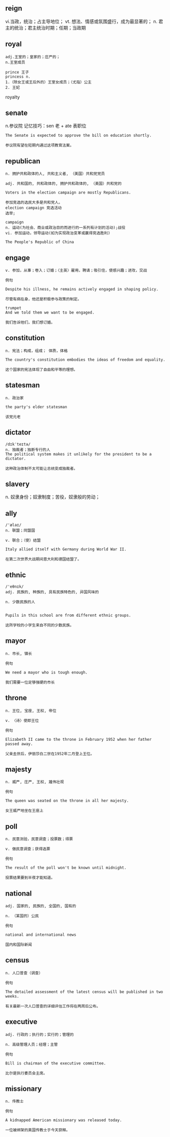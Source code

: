 ## reign
vi.当政，统治；占主导地位；
vt. 想法、情感或氛围盛行，成为最显著的；
n. 君主的统治；君主统治时期；任期；当政期

## royal
```
adj.王室的；皇家的；庄严的；
n.王室成员

prince 王子
princess n. 
1.（除女王或王后外的）王室女成员；（尤指）公主
2. 王妃
```
royalty
## senate
n.参议院
记忆技巧：sen 老 + ate 表职位
```
The Senate is expected to approve the bill on education shortly.

参议院有望在短期内通过这项教育法案。
```

## republican
```
n. 拥护共和政体的人, 共和主义者, （美国）共和党党员

adj. 共和国的, 共和政体的, 拥护共和政体的, （美国）共和党的

Voters in the election campaign are mostly Republicans.

参加竞选的选民大多是共和党人。
election campaign 竞选活动
选举;     

campaign
n. 运动(为社会、商业或政治目的而进行的一系列有计划的活动);战役
vi. 参加运动，领导运动(如为实现政治变革或赢得竞选胜利)

The People's Republic of China
```
## engage
```
v. 参加，从事；卷入；订婚；〈主英〉雇用，聘请；吸引住，使感兴趣；进攻，交战

例句

Despite his illness, he remains actively engaged in shaping policy.

尽管有病在身，他还是积极参与政策的制定。

trumpet
And we told them we want to be engaged.

我们告诉他们，我们想订婚。
```
## constitution
```
n. 宪法；构成，组成； 体质，体格

The country's constitution embodies the ideas of freedom and equality.

这个国家的宪法体现了自由和平等的理想。
```

## statesman
```
n. 政治家

the party's elder statesman

该党元老
```
## dictator
```
/dɪkˈteɪtə/
n. 独裁者；独断专行的人
The political system makes it unlikely for the president to be a dictator.

这种政治体制不太可能让总统变成独裁者。
```

## slavery
n. 奴隶身份；奴隶制度；苦役，奴隶般的劳动；

## ally
```
/'ælaɪ/
n. 联盟；同盟国

v. 联合；（使）结盟

Italy allied itself with Germany during World War II.

在第二次世界大战期间意大利和德国结盟了。
```
## ethnic
```
/'eθnɪk/
adj. 民族的, 种族的, 具有民族特色的, 异国风味的

n. 少数民族的人


Pupils in this school are from different ethnic groups.

这所学校的小学生来自不同的少数民族。
```
## mayor
```
n. 市长, 镇长

例句

We need a mayor who is tough enough.

我们需要一位足够强硬的市长
```
## throne
```
n. 王位, 宝座, 王权, 帝位

v. 〈诗〉使即王位

例句

Elizabeth II came to the throne in February 1952 when her father passed away.

父亲去世后，伊丽莎白二世在1952年二月登上王位。
```
## majesty
```
n. 威严, 庄严, 王权, 雄伟壮观

例句

The queen was seated on the throne in all her majesty.

女王威严地坐在王座上
```
## poll
```
n. 民意测验，民意调查；投票数；得票

v. 做民意调查；获得选票

例句

The result of the poll won't be known until midnight.

投票结果要到半夜才能知道。
```
## national
```
adj. 国家的, 民族的, 全国的, 国有的

n. （某国的）公民

例句

national and international news

国内和国际新闻
```
## census
```
n. 人口普查（调查）

例句

The detailed assessment of the latest census will be published in two weeks.

有关最新一次人口普查的详细评估工作将在两周后公布。
```
## executive
```
adj. 行政的；执行的；实行的；管理的

n. 高级管理人员；经理；主管

例句

Bill is chairman of the executive committee.

比尔是执行委员会主席。
```
## missionary
```
n. 传教士

例句

A kidnapped American missionary was released today.

一位被绑架的美国传教士于今天获释。
```